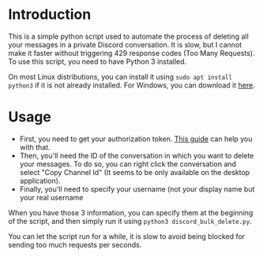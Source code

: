 # Introduction
This is a simple python script used to automate the process of deleting all your messages in a private Discord conversation. It is slow, but I cannot 
make it faster without triggering 429 response codes (Too Many Requests). To use this script, you need to have Python 3 installed.

On most Linux distributions, you can install it using `sudo apt install python3` if it is not already installed. For Windows, you can download it [here](https://www.python.org/downloads/windows/).

# Usage
- First, you need to get your authorization token. [This guide](https://gist.github.com/MarvNC/e601f3603df22f36ebd3102c501116c6) can help you with that.
- Then, you'll need the ID of the conversation in which you want to delete your messages. To do so, you can right click the conversation and select "Copy Channel Id" (It seems to be only available on the desktop application).
- Finally, you'll need to specify your username (not your display name but your real username

When you have those 3 information, you can specify them at the beginning of the script, and then simply run it using `python3 discord_bulk_delete.py`. 

You can let the script run for a while, it is slow to avoid being blocked for sending too much requests per seconds.
